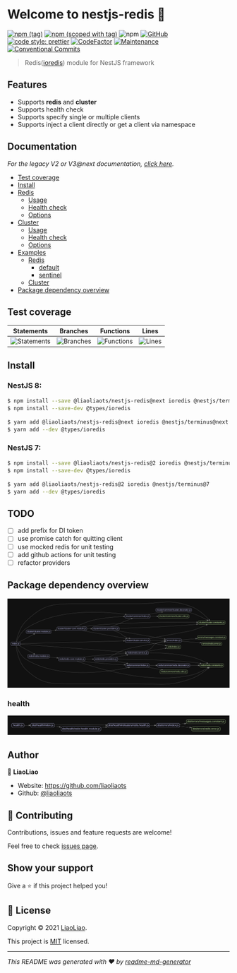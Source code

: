 # Welcome to nestjs-redis 👋

[![npm (tag)](https://img.shields.io/npm/v/@liaoliaots/nestjs-redis/latest?style=flat-square)](https://www.npmjs.com/package/@liaoliaots/nestjs-redis)
[![npm (scoped with tag)](https://img.shields.io/npm/v/@liaoliaots/nestjs-redis/next?style=flat-square)](https://www.npmjs.com/package/@liaoliaots/nestjs-redis/v/3.0.0-next.2)
![npm](https://img.shields.io/npm/dw/@liaoliaots/nestjs-redis?style=flat-square)
[![GitHub](https://img.shields.io/github/license/liaoliaots/nestjs-redis?style=flat-square)](https://github.com/liaoliaots/nestjs-redis/blob/main/LICENSE)
[![code style: prettier](https://img.shields.io/badge/code_style-prettier-ff69b4.svg?style=flat-square)](https://github.com/prettier/prettier)
[![CodeFactor](https://www.codefactor.io/repository/github/liaoliaots/nestjs-redis/badge)](https://www.codefactor.io/repository/github/liaoliaots/nestjs-redis)
[![Maintenance](https://img.shields.io/badge/Maintained%3F-yes-green.svg)](https://github.com/liaoliaots/nestjs-redis/graphs/commit-activity)
[![Conventional Commits](https://img.shields.io/badge/Conventional%20Commits-1.0.0-yellow.svg)](https://conventionalcommits.org)

> Redis([ioredis](https://github.com/luin/ioredis)) module for NestJS framework

## Features

-   Supports **redis** and **cluster**
-   Supports health check
-   Supports specify single or multiple clients
-   Supports inject a client directly or get a client via namespace

## Documentation

_For the legacy V2 or V3@next documentation, [click here](./docs/v2/README.md)._

-   [Test coverage](#test-coverage)
-   [Install](#install)
-   [Redis](./docs/v3/redis.md)
    -   [Usage](/docs/v3/redis.md#redis-usage)
    -   [Health check](/docs/v3/redis.md#redis-health-check)
    -   [Options](/docs/v3/redis.md#redis-options)
-   [Cluster](./docs/v3/cluster.md)
    -   [Usage](./docs/v3/cluster.md#cluster-usage)
    -   [Health check](./docs/v3/cluster.md#cluster-health-check)
    -   [Options](./docs/v3/cluster.md#cluster-options)
-   [Examples](./docs/v3/examples.md)
    -   [Redis](./docs/v3/examples.md)
        -   [default](./docs/v3/examples.md#examples-redis)
        -   [sentinel](./docs/v3/examples.md#examples-sentinel)
    -   [Cluster](./docs/v3/cluster.md)
-   [Package dependency overview](#package-dependency-overview)

## Test coverage

| Statements                                                                      | Branches                                                               | Functions                                                                | Lines                                                                |
| ------------------------------------------------------------------------------- | ---------------------------------------------------------------------- | ------------------------------------------------------------------------ | -------------------------------------------------------------------- |
| ![Statements](https://img.shields.io/badge/statements-91.92%25-brightgreen.svg) | ![Branches](https://img.shields.io/badge/branches-82.69%25-yellow.svg) | ![Functions](https://img.shields.io/badge/functions-82.81%25-yellow.svg) | ![Lines](https://img.shields.io/badge/lines-91.1%25-brightgreen.svg) |

## Install

### NestJS 8:

```sh
$ npm install --save @liaoliaots/nestjs-redis@next ioredis @nestjs/terminus@next
$ npm install --save-dev @types/ioredis
```

```sh
$ yarn add @liaoliaots/nestjs-redis@next ioredis @nestjs/terminus@next
$ yarn add --dev @types/ioredis
```

### NestJS 7:

```sh
$ npm install --save @liaoliaots/nestjs-redis@2 ioredis @nestjs/terminus@7
$ npm install --save-dev @types/ioredis
```

```sh
$ yarn add @liaoliaots/nestjs-redis@2 ioredis @nestjs/terminus@7
$ yarn add --dev @types/ioredis
```

## TODO

-   [ ] add prefix for DI token
-   [ ] use promise catch for quitting client
-   [ ] use mocked redis for unit testing
-   [ ] add github actions for unit testing
-   [ ] refactor providers

## Package dependency overview

![](./docs/v3/dependency-graph.svg)

### health

![](./docs/v3/dependency-graph-health.svg)

## Author

👤 **LiaoLiao**

-   Website: https://github.com/liaoliaots
-   Github: [@liaoliaots](https://github.com/liaoliaots)

## 🤝 Contributing

Contributions, issues and feature requests are welcome!

Feel free to check [issues page](https://github.com/liaoliaots/nestjs-redis/issues).

## Show your support

Give a ⭐️ if this project helped you!

## 📝 License

Copyright © 2021 [LiaoLiao](https://github.com/liaoliaots).

This project is [MIT](https://github.com/liaoliaots/nestjs-redis/blob/main/LICENSE) licensed.

---

_This README was generated with ❤️ by [readme-md-generator](https://github.com/kefranabg/readme-md-generator)_
